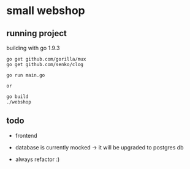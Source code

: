 # small webshop

## running project

building with go 1.9.3

	go get github.com/gorilla/mux
	go get github.com/senko/clog

	go run main.go
	
	or
	
	go build
	./webshop

## todo

* frontend

* database is currently mocked -> it will be upgraded to postgres db

* always refactor :)